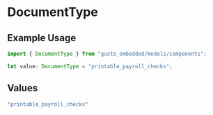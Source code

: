 # DocumentType

## Example Usage

```typescript
import { DocumentType } from "gusto_embedded/models/components";

let value: DocumentType = "printable_payroll_checks";
```

## Values

```typescript
"printable_payroll_checks"
```